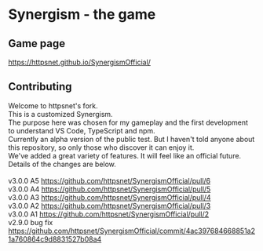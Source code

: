 # Synergism - the game

## Game page

https://httpsnet.github.io/SynergismOfficial/

## Contributing

Welcome to httpsnet's fork.<br>
This is a customized Synergism.<br>
The purpose here was chosen for my gameplay and the first development to understand VS Code, TypeScript and npm.<br>
Currently an alpha version of the public test. But I haven't told anyone about this repository, so only those who discover it can enjoy it.<br>
We've added a great variety of features. It will feel like an official future.<br>
Details of the changes are below.<br>
<br>
v3.0.0 A5 https://github.com/httpsnet/SynergismOfficial/pull/6<br>
v3.0.0 A4 https://github.com/httpsnet/SynergismOfficial/pull/5<br>
v3.0.0 A3 https://github.com/httpsnet/SynergismOfficial/pull/4<br>
v3.0.0 A2 https://github.com/httpsnet/SynergismOfficial/pull/3<br>
v3.0.0 A1 https://github.com/httpsnet/SynergismOfficial/pull/2<br>
v2.9.0 bug fix<br>
https://github.com/httpsnet/SynergismOfficial/commit/4ac397684668851a21a760864c9d8831527b08a4<br>